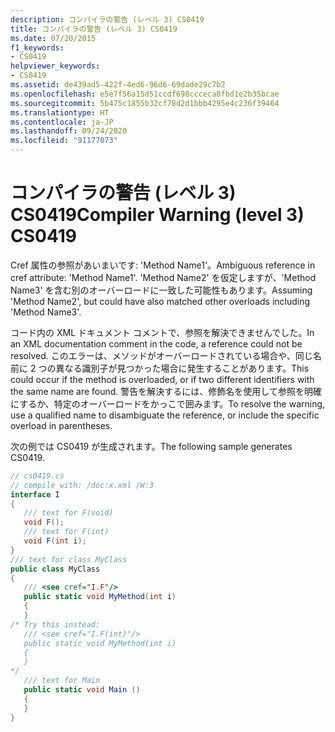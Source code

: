 ```yaml
---
description: コンパイラの警告 (レベル 3) CS0419
title: コンパイラの警告 (レベル 3) CS0419
ms.date: 07/20/2015
f1_keywords:
- CS0419
helpviewer_keywords:
- CS0419
ms.assetid: de439ad5-422f-4ed6-96d6-69dade29c7b2
ms.openlocfilehash: e5e7f56a15d51ccdf698ccceca8fbd1e2b35bcae
ms.sourcegitcommit: 5b475c1855b32cf78d2d1bbb4295e4c236f39464
ms.translationtype: HT
ms.contentlocale: ja-JP
ms.lasthandoff: 09/24/2020
ms.locfileid: "91177073"
---
```

# <a name="compiler-warning-level-3-cs0419"></a><span data-ttu-id="93c9f-103">コンパイラの警告 (レベル 3) CS0419</span><span class="sxs-lookup"><span data-stu-id="93c9f-103">Compiler Warning (level 3) CS0419</span></span>

<span data-ttu-id="93c9f-104">Cref 属性の参照があいまいです: 'Method Name1'。</span><span class="sxs-lookup"><span data-stu-id="93c9f-104">Ambiguous reference in cref attribute: 'Method Name1'.</span></span>  <span data-ttu-id="93c9f-105">'Method Name2' を仮定しますが、'Method Name3' を含む別のオーバーロードに一致した可能性もあります。</span><span class="sxs-lookup"><span data-stu-id="93c9f-105">Assuming 'Method Name2', but could have also matched other overloads including 'Method Name3'.</span></span>  
  
 <span data-ttu-id="93c9f-106">コード内の XML ドキュメント コメントで、参照を解決できませんでした。</span><span class="sxs-lookup"><span data-stu-id="93c9f-106">In an XML documentation comment in the code, a reference could not be resolved.</span></span> <span data-ttu-id="93c9f-107">このエラーは、メソッドがオーバーロードされている場合や、同じ名前に 2 つの異なる識別子が見つかった場合に発生することがあります。</span><span class="sxs-lookup"><span data-stu-id="93c9f-107">This could occur if the method is overloaded, or if two different identifiers with the same name are found.</span></span> <span data-ttu-id="93c9f-108">警告を解決するには、修飾名を使用して参照を明確にするか、特定のオーバーロードをかっこで囲みます。</span><span class="sxs-lookup"><span data-stu-id="93c9f-108">To resolve the warning, use a qualified name to disambiguate the reference, or include the specific overload in parentheses.</span></span>  
  
 <span data-ttu-id="93c9f-109">次の例では CS0419 が生成されます。</span><span class="sxs-lookup"><span data-stu-id="93c9f-109">The following sample generates CS0419.</span></span>  
  
```csharp  
// cs0419.cs  
// compile with: /doc:x.xml /W:3  
interface I  
{  
   /// text for F(void)  
   void F();  
   /// text for F(int)  
   void F(int i);  
}  
/// text for class MyClass  
public class MyClass  
{  
   /// <see cref="I.F"/>  
   public static void MyMethod(int i)  
   {  
   }  
/* Try this instead:  
   /// <see cref="I.F(int)"/>  
   public static void MyMethod(int i)  
   {  
   }  
*/  
   /// text for Main  
   public static void Main ()  
   {  
   }  
}  
```
